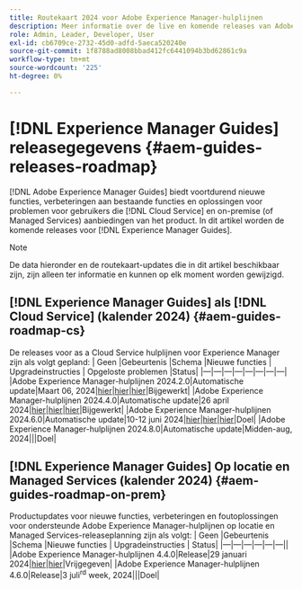 ```yaml
---
title: Routekaart 2024 voor Adobe Experience Manager-hulplijnen
description: Meer informatie over de live en komende releases van Adobe Experience Manager Guides on-prem en de as a Cloud Service Adobe Experience Manager Guides
role: Admin, Leader, Developer, User
exl-id: cb6709ce-2732-45d0-adfd-5aeca520240e
source-git-commit: 1f8788ad8008bbad412fc6441094b3bd62861c9a
workflow-type: tm+mt
source-wordcount: '225'
ht-degree: 0%

---
```


# [!DNL Experience Manager Guides] releasegegevens {#aem-guides-releases-roadmap}

[!DNL Adobe Experience Manager Guides] biedt voortdurend nieuwe functies, verbeteringen aan bestaande functies en oplossingen voor problemen voor gebruikers die [!DNL Cloud Service] en on-premise (of Managed Services) aanbiedingen van het product. In dit artikel worden de komende releases voor [!DNL Experience Manager Guides].

>[!NOTE]
>
>De data hieronder en de routekaart-updates die in dit artikel beschikbaar zijn, zijn alleen ter informatie en kunnen op elk moment worden gewijzigd.

## [!DNL Experience Manager Guides] als [!DNL Cloud Service] (kalender 2024) {#aem-guides-roadmap-cs}

De releases voor as a Cloud Service hulplijnen voor Experience Manager zijn als volgt gepland: | Geen |Gebeurtenis |Schema |Nieuwe functies | Upgradeinstructies | Opgeloste problemen |Status| |—|—|—|—|—|—|—|—| |Adobe Experience Manager-hulplijnen 2024.2.0|Automatische update|Maart 06, 2024|[hier](whats-new-2024-2-0.md)|[hier](upgrade-instructions-2024-2-0.md)|[hier](fixed-issues-2024-2-0.md)|Bijgewerkt| |Adobe Experience Manager-hulplijnen 2024.4.0|Automatische update|26 april 2024|[hier](whats-new-2024-04-0.md)|[hier](upgrade-instructions-2024-04-0.md)|[hier](fixed-issues-2024-04-0.md)|Bijgewerkt| |Adobe Experience Manager-hulplijnen 2024.6.0|Automatische update|10-12 juni 2024|[hier](whats-new-2024-06-0.md)|[hier](upgrade-instructions-2024-06-0.md)|[hier](fixed-issues-2024-04-0.md)|Doel| |Adobe Experience Manager-hulplijnen 2024.8.0|Automatische update|Midden-aug, 2024|||Doel|

## [!DNL Experience Manager Guides] Op locatie en Managed Services (kalender 2024) {#aem-guides-roadmap-on-prem}

Productupdates voor nieuwe functies, verbeteringen en foutoplossingen voor ondersteunde Adobe Experience Manager-hulplijnen op locatie en Managed Services-releaseplanning zijn als volgt: | Geen |Gebeurtenis |Schema |Nieuwe functies | Upgradeinstructies | Status| |—|—|—|—|—|—|| |Adobe Experience Manager-hulplijnen 4.4.0|Release|29 januari 2024|[hier](whats-new-4-4.md)|[hier](upgrade-instructions-4-4.md)|Vrijgegeven| |Adobe Experience Manager-hulplijnen 4.6.0|Release|3 juli<sup>rd</sup> week, 2024|||Doel|
